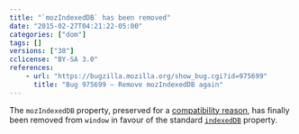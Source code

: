 ```yaml
---
title: "`mozIndexedDB` has been removed"
date: "2015-02-27T04:21:22-05:00"
categories: ["dom"]
tags: []
versions: ["38"]
cclicense: "BY-SA 3.0"
references:
    - url: "https://bugzilla.mozilla.org/show_bug.cgi?id=975699"
      title: "Bug 975699 – Remove mozIndexedDB again"
---
```

The `mozIndexedDB` property, preserved for a [compatibility reason](https://bugzilla.mozilla.org/show_bug.cgi?id=770844), has finally been removed from `window` in favour of the standard [`indexedDB`](https://developer.mozilla.org/en-US/docs/Web/API/IDBEnvironment/indexedDB) property.
